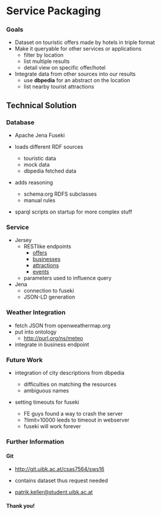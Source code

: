 # Service Packaging

### Goals

  * Dataset on touristic offers made by hotels in triple format
  * Make it queryable for other services or applications
    * filter by location
    * list multiple results
    * detail view on specific offer/hotel
  * Integrate data from other sources into our results
    * use **dbpedia** for an abstract on the location
    * list nearby tourist attractions

## Technical Solution

### Database

 * Apache Jena Fuseki

 * loads different RDF sources
    * touristic data
    * mock data
    * dbpedia fetched data

 * adds reasoning
    * schema:org RDFS subclasses
    * manual rules

 * sparql scripts on startup for more complex stuff


### Service

  * Jersey
    * RESTlike endpoints
        * [offers](http://sws.tr1k.de/offers)
        * [businesses](http://sws.tr1k.de/businesses)
        * [attractions](http://sws.tr1k.de/attractions)
        * [events](http://sws.tr1k.de/events)
    * parameters used to influence query
  * Jena
    * connection to fuseki
    * JSON-LD generation

### Weather Integration

  * fetch JSON from openweathermap.org
  * put into ontology
    * http://purl.org/ns/meteo
  * integrate in business endpoint

### Future Work

  * integration of city descriptions from dbpedia
    * difficulties on matching the resources
    * ambiguous names

  * setting timeouts for fuseki
    * FE guys found a way to crash the server
    * ?limit=10000 leeds to timeout in webserver
    * fuseki will work forever

### Further Information

#### Git

* http://git.uibk.ac.at/csas7564/sws16

* contains dataset thus request needed

* patrik.keller@student.uibk.ac.at

#### Thank you!
